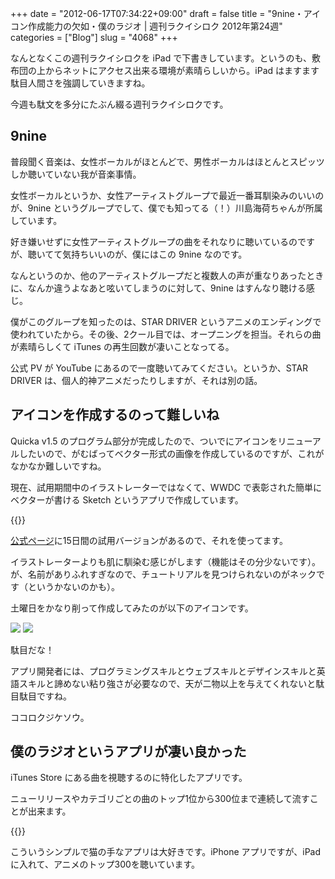 +++
date = "2012-06-17T07:34:22+09:00"
draft = false
title = "9nine・アイコン作成能力の欠如・僕のラジオ | 週刊ラクイシロク 2012年第24週"
categories = ["Blog"]
slug = "4068"
+++

なんとなくこの週刊ラクイシロクを iPad で下書きしています。というのも、敷布団の上からネットにアクセス出来る環境が素晴らしいから。iPad はますます駄目人間さを強調していきますね。

今週も駄文を多分にたぶん綴る週刊ラクイシロクです。

## 9nine

普段聞く音楽は、女性ボーカルがほとんどで、男性ボーカルはほとんとスピッツしか聴いていない我が音楽事情。

女性ボーカルというか、女性アーティストグループで最近一番耳馴染みのいいのが、9nine というグループでして、僕でも知ってる（！）川島海荷ちゃんが所属しています。

好き嫌いせずに女性アーティストグループの曲をそれなりに聴いているのですが、聴いてて気持ちいいのが、僕にはこの 9nine なのです。

なんというのか、他のアーティストグループだと複数人の声が重なりあったときに、なんか違うよなあと呟いてしまうのに対して、9nine はすんなり聴ける感じ。

僕がこのグループを知ったのは、STAR DRIVER というアニメのエンディングで使われていたから。その後、2クール目では、オープニングを担当。それらの曲が素晴らしくて iTunes の再生回数が凄いことなってる。

公式 PV が YouTube にあるので一度聴いてみてください。というか、STAR DRIVER は、個人的神アニメだったりしますが、それは別の話。

## アイコンを作成するのって難しいね

Quicka v1.5 のプログラム部分が完成したので、ついでにアイコンをリニューアルしたいので、がむばってベクター形式の画像を作成しているのですが、これがなかなか難しいですね。

現在、試用期間中のイラストレーターではなくて、WWDC で表彰された簡単にベクターが書ける Sketch というアプリで作成しています。

{{<app id="402476602" title="Sketch 2.0.2（￥3,450）" src="http://a4.mzstatic.com/us/r1000/072/Purple/v4/9e/ed/8f/9eed8f5e-3015-5287-3e0e-8258ae4dcc1e/app.100x100-75.png">}}

[公式ページ](http://www.bohemiancoding.com/sketch/)に15日間の試用バージョンがあるので、それを使ってます。

イラストレーターよりも肌に馴染む感じがします（機能はその分少ないです）。が、名前がありふれすぎなので、チュートリアルを見つけられないのがネックです（というかないのかも）。

土曜日をかなり削って作成してみたのが以下のアイコンです。

![](/images/2012/06/4068_1.png) ![](/images/2012/06/4068_2.png)

駄目だな！

アプリ開発者には、プログラミングスキルとウェブスキルとデザインスキルと英語スキルと諦めない粘り強さが必要なので、天が二物以上を与えてくれないと駄目駄目ですね。

ココロクジケソウ。

## 僕のラジオというアプリが凄い良かった

iTunes Store にある曲を視聴するのに特化したアプリです。

ニューリリースやカテゴリごとの曲のトップ1位から300位まで連続して流すことが出来ます。

{{<app id="506239642" title="僕のラジオ 1.2.2（￥170）" src="http://a2.mzstatic.com/us/r1000/090/Purple/v4/2f/6e/2f/2f6e2f05-a170-1dc0-a556-bb3cd534f0d8/mzm.jsaapope.100x100-75.png">}}

こういうシンプルで猫の手なアプリは大好きです。iPhone アプリですが、iPad に入れて、アニメのトップ300を聴いています。
